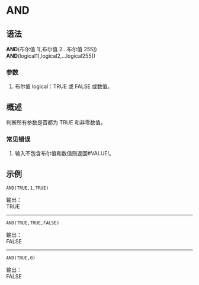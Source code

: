 # AND

## 语法

**AND**(布尔值 1[,布尔值 2...布尔值 255])  
**AND**(logical1[,logical2,...logical255])

### 参数

1. 布尔值 logical：TRUE 或 FALSE 或数值。

## 概述

判断所有参数是否都为 TRUE 和非零数值。

### 常见错误

1. 输入不包含布尔值和数值则返回#VALUE!。

## 示例

```excel
AND(TRUE,1,TRUE)
```

输出：  
TRUE

---

```excel
AND(TRUE,TRUE,FALSE)
```

输出：  
FALSE

---

```excel
AND(TRUE,0)
```

输出：  
FALSE
